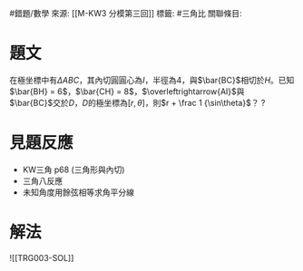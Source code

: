 #錯題/數學  來源: [[M-KW3 分模第三回]]  標籤: #三角比 
關聯條目: 
# 題文
在極坐標中有$\Delta ABC$，其內切圓圓心為$I$，半徑為$4$，與$\bar{BC}$相切於$H$。已知$\bar{BH} = 6$，$\bar{CH} = 8$，$\overleftrightarrow{AI}$與$\bar{BC}$交於$D$，$D$的極坐標為$[r, \theta]$，則$r + \frac 1 {\sin\theta}$？
?
# 見題反應
- KW三角 p68 (三角形與內切)
- 三角八反應
- 未知角度用餘弦相等求角平分線
# 解法
![[TRG003-SOL]]
